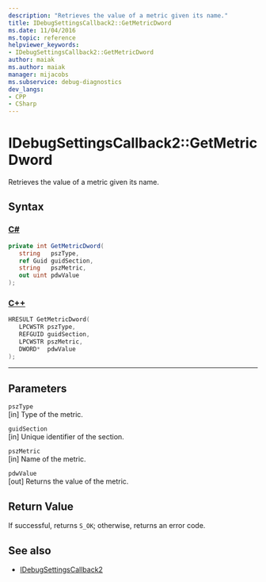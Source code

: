 ```yaml
---
description: "Retrieves the value of a metric given its name."
title: IDebugSettingsCallback2::GetMetricDword
ms.date: 11/04/2016
ms.topic: reference
helpviewer_keywords:
- IDebugSettingsCallback2::GetMetricDword
author: maiak
ms.author: maiak
manager: mijacobs
ms.subservice: debug-diagnostics
dev_langs:
- CPP
- CSharp
---
```

# IDebugSettingsCallback2::GetMetricDword

Retrieves the value of a metric given its name.

## Syntax

### [C#](#tab/csharp)
```csharp
private int GetMetricDword(
   string   pszType,
   ref Guid guidSection,
   string   pszMetric,
   out uint pdwValue
);
```
### [C++](#tab/cpp)
```cpp
HRESULT GetMetricDword(
   LPCWSTR pszType,
   REFGUID guidSection,
   LPCWSTR pszMetric,
   DWORD*  pdwValue
);
```
---

## Parameters
`pszType`\
[in] Type of the metric.

`guidSection`\
[in] Unique identifier of the section.

`pszMetric`\
[in] Name of the metric.

`pdwValue`\
[out] Returns the value of the metric.

## Return Value
 If successful, returns `S_OK`; otherwise, returns an error code.

## See also
- [IDebugSettingsCallback2](../../../extensibility/debugger/reference/idebugsettingscallback2.md)
